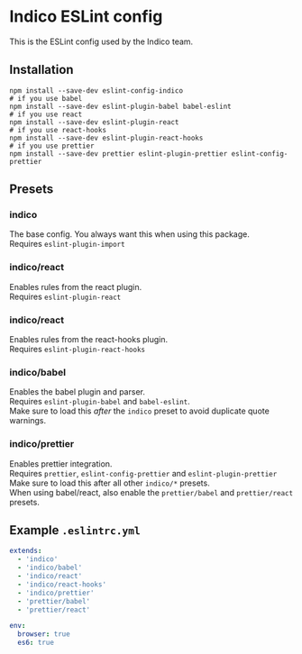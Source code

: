 # Indico ESLint config

This is the ESLint config used by the Indico team.

## Installation

```shell
npm install --save-dev eslint-config-indico
# if you use babel
npm install --save-dev eslint-plugin-babel babel-eslint
# if you use react
npm install --save-dev eslint-plugin-react
# if you use react-hooks
npm install --save-dev eslint-plugin-react-hooks
# if you use prettier
npm install --save-dev prettier eslint-plugin-prettier eslint-config-prettier
```

## Presets

### indico
The base config. You always want this when using this package.  
Requires `eslint-plugin-import`

### indico/react
Enables rules from the react plugin.  
Requires `eslint-plugin-react`

### indico/react
Enables rules from the react-hooks plugin.  
Requires `eslint-plugin-react-hooks`

### indico/babel
Enables the babel plugin and parser.  
Requires `eslint-plugin-babel` and `babel-eslint`.  
Make sure to load this *after* the `indico` preset to avoid duplicate quote warnings.

### indico/prettier
Enables prettier integration.  
Requires `prettier`, `eslint-config-prettier` and `eslint-plugin-prettier`  
Make sure to load this after all other `indico/*` presets.  
When using babel/react, also enable the `prettier/babel` and `prettier/react` presets.

## Example `.eslintrc.yml`

```yaml
extends:
  - 'indico'
  - 'indico/babel'
  - 'indico/react'
  - 'indico/react-hooks'
  - 'indico/prettier'
  - 'prettier/babel'
  - 'prettier/react'

env:
  browser: true
  es6: true
```
